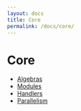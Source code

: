 ```yaml
---
layout: docs
title: Core
permalink: /docs/core/
---
```


# Core

* [Algebras](./algebras/)
* [Modules](./modules/)
* [Handlers](handlers/)
* [Parallelism](./parallelism/)
